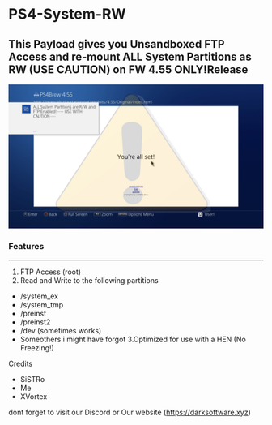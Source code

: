 # PS4-System-RW

## This Payload gives you Unsandboxed FTP Access and re-mount ALL System Partitions as RW (USE CAUTION) on FW 4.55 ONLY!Release

![alt text](https://github.com/LightningMods/PS4-System-RW/blob/master/3234.jpg "PS4 R/W")

### Features
------------------------------------------------------

1. FTP Access (root)
2. Read and Write to the following partitions
* /system_ex
* /system_tmp
* /preinst
* /preinst2
* /dev (sometimes works)
* Someothers i might have forgot
3.Optimized for use with a HEN (No Freezing!)


Credits 
- SiSTRo
- Me
- XVortex

dont forget to visit our Discord or Our website (https://darksoftware.xyz)
